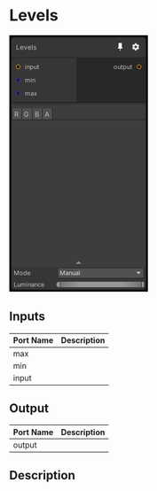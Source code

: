 # Levels
![Mixture.Levels](../../images/Mixture.Levels.png)
## Inputs
Port Name | Description
--- | ---
max | 
min | 
input | 

## Output
Port Name | Description
--- | ---
output | 

## Description

